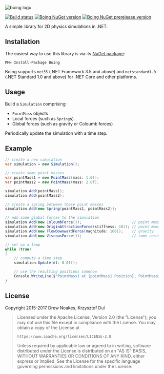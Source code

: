 ![boing logo](https://cdn.rawgit.com/drewnoakes/boing/master/Resources/logo.svg)


[![Build status](https://ci.appveyor.com/api/projects/status/xsovru9f2mmib616?svg=true)](https://ci.appveyor.com/project/drewnoakes/boing)
[![Boing NuGet version](https://img.shields.io/nuget/v/Boing.svg)](https://www.nuget.org/packages/Boing/)
[![Boing NuGet prerelease version](https://img.shields.io/nuget/vpre/Boing.svg)](https://www.nuget.org/packages/Boing/)

A simple library for 2D physics simulations in .NET.

## Installation

The easiest way to use this library is via its [NuGet package](https://www.nuget.org/packages/Boing/):

    PM> Install-Package Boing

Boing supports `net35` (.NET Framework 3.5 and above) and `netstandard1.0` (.NET Standard 1.0 and above) for .NET Core and other platforms.

## Usage

Build a `Simulation` comprising:

- `PointMass` objects
- Local forces (such as `Spring`s) 
- Global forces (such as gravity or Coloumb forces)

Periodically update the simulation with a time step.

## Example

```csharp
// create a new simulation
var simulation = new Simulation();

// create some point masses
var pointMass1 = new PointMass(mass: 1.0f);
var pointMass2 = new PointMass(mass: 2.0f);

simulation.Add(pointMass1);
simulation.Add(pointMass2);

// create a spring between these point masses
simulation.Add(new Spring(pointMass1, pointMass2));

// add some global forces to the simulation
simulation.Add(new ColoumbForce());                       // point masses repel one another
simulation.Add(new OriginAttractionForce(stiffness: 10)); // point masses move towards the origin
simulation.Add(new FlowDownwardForce(magnitude: 100));    // gravity
simulation.Add(new ViscousForce());                       // some resistance to motion

// set up a loop
while (true)
{
    // compute a time step
    simulation.Update(dt: 0.01f);

    // use the resulting positions somehow
    Console.WriteLine($"PointMass1 at {pointMass1.Position}, PointMass2 at {pointMass2.Position}");
}
```

## License

Copyright 2015-2017 Drew Noakes, Krzysztof Dul

> Licensed under the Apache License, Version 2.0 (the "License");
> you may not use this file except in compliance with the License.
> You may obtain a copy of the License at
>
>     https://www.apache.org/licenses/LICENSE-2.0
>
> Unless required by applicable law or agreed to in writing, software
> distributed under the License is distributed on an "AS IS" BASIS,
> WITHOUT WARRANTIES OR CONDITIONS OF ANY KIND, either express or implied.
> See the License for the specific language governing permissions and
> limitations under the License.
